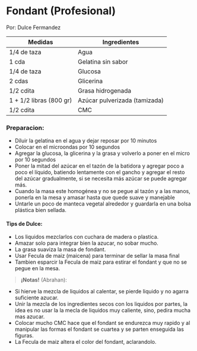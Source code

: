# Fondant (Profesional)
Por: Dulce Fermandez

|Medidas|Ingredientes|
|-|-|
|1/4 de taza|Agua|
|1 cda|Gelatina sin sabor|
|1/4 de taza|Glucosa|
|2 cdas|Glicerina|
|1/2 cdita|Grasa hidrogenada|
|1 + 1/2 libras (800 gr)|Azúcar pulverizada (tamizada)|
|1/2 cdita|CMC|

### Preparacion:
- Diluir la gelatina en el agua y dejar reposar por 10 minutos
- Colocar en el microondas por 10 segundos
- Agregar la glucosa, la glicerina y la grasa y volverlo a poner en el micro por 10 segundos
- Poner la mitad del azúcar en el tazón de la batidora y agregar poco a poco el líquido, batiendo lentamente con el gancho y agregar el resto del azúcar gradualmente, si se necesita más azúcar se puede agregar más.
- Cuando la masa este homogénea y no se pegue al tazón y a las manos, ponerla en la mesa y amasar hasta que quede suave y manejable
- Untarle un poco de manteca vegetal alrededor y guardarla en una bolsa plástica bien sellada.

#### Tips de Dulce:
- Los liquidos mezclarlos con cuchara de madera o plastica.
- Amazar solo para integrar bien la azucar, no sobar mucho.
- La grasa suaviza la masa de fondant.
- Usar Fecula de maiz (maicena) para terminar de sellar la masa final
- Tambien esparcir la Fecula de maiz para estirar el fondant y que no se pegue en la mesa.  

> **¡Notas!** (Abrahan):
- Si hierve la mezcla de liquidos al calentar, se pierde liquido y no agarra suficiente azucar.
- Unir la mezcla de los ingredientes secos con los liquidos por partes, la idea es no usar la la mecla de liquidos muy caliente, sino, pedira mucha mas azucar.
- Colocar mucho CMC hace que el fondant se endurezca muy rapido y al manipular las formas el fondant se cuartea y se parten enseguida las figuras.
- La Fecula de maiz altera el color del fondant, aclarandolo.
